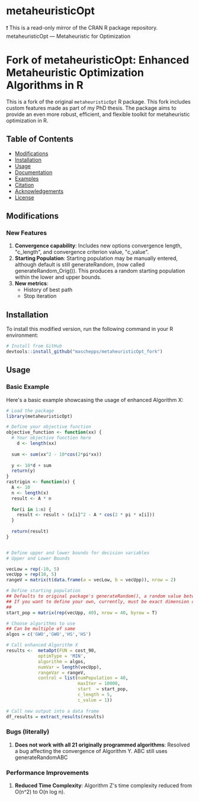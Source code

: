 # metaheuristicOpt
:exclamation: This is a read-only mirror of the CRAN R package repository.  metaheuristicOpt — Metaheuristic for Optimization  
# Fork of metaheuristicOpt: Enhanced Metaheuristic Optimization Algorithms in R

This is a fork of the original `metaheuristicOpt` R package. This fork includes custom features made as part of my PhD thesis. The package aims to provide an even more robust, efficient, and flexible toolkit for metaheuristic optimization in R.

## Table of Contents

- [Modifications](#modifications)
- [Installation](#installation)
- [Usage](#usage)
- [Documentation](#documentation)
- [Examples](#examples)
- [Citation](#citation)
- [Acknowledgements](#acknowledgements)
- [License](#license)

## Modifications

### New Features
1. **Convergence capability**: Includes new options convergence length, "c_length", and convergence criterion value, "c_value".
2. **Starting Population**: Starting population may be manually entered, although default is still generateRandom, (now called generateRandom_Orig()). This produces a random starting population within the lower and upper bounds.
3. **New metrics**:
    - History of best path
    - Stop iteration

## Installation

To install this modified version, run the following command in your R environment:

```R
# Install from GitHub
devtools::install_github("maschepps/metaheuristicOpt_fork")
```

## Usage

### Basic Example
Here's a basic example showcasing the usage of enhanced Algorithm X:

```R
# Load the package
library(metaheuristicOpt)

# Define your objective function
objective_function <- function(xx) {
  # Your objective function here
    d <- length(xx)
	
  sum <- sum(xx^2 - 10*cos(2*pi*xx))
	
  y <- 10*d + sum
  return(y)
}
rastrigin <- function(x) {
  A <- 10
  n <- length(x)
  result <- A * n
  
  for(i in 1:n) {
    result <- result + (x[i]^2 - A * cos(2 * pi * x[i]))
  }
  
  return(result)
}


# Define upper and lower bounds for decision variables
# Upper and Lower Bounds

vecLow = rep(-10, 5)
vecUpp = rep(10, 5)
rangeV = matrix(t(data.frame(a = vecLow, b = vecUpp)), nrow = 2)

# Define starting population
## Defaults to original package's generateRandom(), a random value between the lower and upper bounds.
## If you want to define your own, currently, must be exact dimension of nrow (numPopulation) by ncol (dimension of problem)
## 
start_pop = matrix(rep(vecUpp, 40), nrow = 40, byrow = T)

# Choose algorithms to use
## Can be multiple of same
algos = c('GWO','GWO','HS','HS')

# Call enhanced Algorithm X
results <-  metaOpt(FUN = cost_90,
            optimType = 'MIN',
            algorithm = algos,
            numVar = length(vecUpp),
            rangeVar = rangeV,
            control = list(numPopulation = 40,
                           maxIter = 10000, 
                           start  = start_pop,
                           c_length = 5,
                           c_value = 1))
                           
# Call new output into a data frame
df_results = extract_results(results)
```
### Bugs (literally)
1. **Does not work with all 21 originally programmed algorithms**: Resolved a bug affecting the convergence of Algorithm Y.
ABC still uses generateRandomABC


### Performance Improvements
1. **Reduced Time Complexity**: Algorithm Z's time complexity reduced from O(n^2) to O(n log n).



